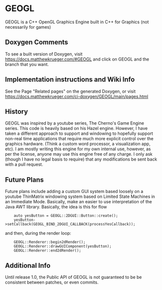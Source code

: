 # GEOGL
GEOGL is a C++ OpenGL Graphics Engine built in C++ for Graphics (not necessarily for games)

## Doxygen Comments
To see a built version of Doxygen, visit https://docs.matthewkrueger.com/#GEOGL and click on GEOGL and the branch that you want.

## Implementation instructions and Wiki Info
See the Page "Related pages" on the generated Doxygen, or visit https://docs.matthewkrueger.com/ci-doxygen/GEOGL/main/pages.html

## History
GEOGL was inspired by a youtube series, The Cherno's Game Engine series. This code is heavily based on his Hazel engine.
However, I have taken a different approach to support and windowing to hopefully support non-real time applications that
require much more explicit control over the graphics hardware. (Think a custom word processor, a visualization app, etc).
I am mostly writing this engine for my own internal use, however, as per the license, anyone may use this engine free
of any charge. I only ask (though I have no legal basis to require) that any modifications be sent back with a pull 
request. 

## Future Plans
Future plans include adding a custom GUI system based loosely on a youtube ThinMatrix windowing system based on Limited
State Machines in an Immediate Mode. Basically, make an easier to use interpretation of the Java AWT library. Basically,
the idea is this for flow
```
    auto yesButton = GEOGL::2DGUI::Button::create();
    yesButton->setCallback(GEOGL_BIND_2DGUI_CALLBACK(processYesCallback));    
```
and then, during the render loop:
```
    GEOGL::Renderer::begin2dRender();
    GEOGL::Renderer::drawGUIComponent(yesButton);
    GEOGL::Renderer::end2dRender();
```
## Additional Info
Until release 1.0, the Public API of GEOGL is not guaranteed to be be consistent between patches, or even commits.